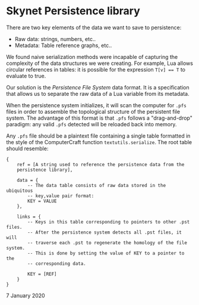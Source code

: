 # Skynet Persistence library

There are two key elements of the data we want to save to persistence:

- Raw data: strings, numbers, etc..
- Metadata: Table reference graphs, etc..

We found naive serialization methods were incapable of capturing the
complexity of the data structures we were creating. For example,
Lua allows circular references in tables: it is possible for the
expression `T[v] == T` to evaluate to true.

Our solution is the *Persistence File System* data format. It is a
specification that allows us to separate the raw data of a Lua
variable from its metadata.

When the persistence system initializes, it will scan the computer for `.pfs`
files in order to assemble the topological structure of the persistent file
system. The advantage of this format is that `.pfs` follows a "drag-and-drop"
paradigm: any valid `.pfs` detected will be reloaded back into memory.

Any `.pfs` file should be a plaintext file containing a single table
formatted in the style of the ComputerCraft function
`textutils.serialize`. The root table should resemble:

```
{
    ref = [A string used to reference the persistence data from the
    persistence library],

    data = {
        -- The data table consists of raw data stored in the ubiquitous
        -- key,value pair format:
        KEY = VALUE
    },

    links = {
        -- Keys in this table corresponding to pointers to other .pst files.
        -- After the persistence system detects all .pst files, it will
        -- traverse each .pst to regenerate the homology of the file system.
        -- This is done by setting the value of KEY to a pointer to the
        -- corresponding data.

        KEY = [REF]
    }
}
```

7 January 2020
